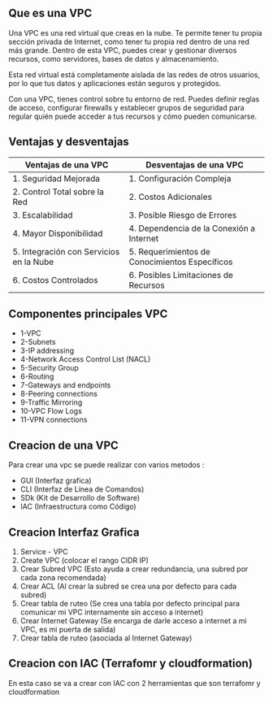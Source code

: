 ## Que es una VPC

Una VPC es una red virtual que creas en la nube. Te permite tener tu propia sección privada de Internet, como tener tu propia red dentro de una red más grande. Dentro de esta VPC, puedes crear y gestionar diversos recursos, como servidores, bases de datos y almacenamiento.

Esta red virtual está completamente aislada de las redes de otros usuarios, por lo que tus datos y aplicaciones están seguros y protegidos.

Con una VPC, tienes control sobre tu entorno de red. Puedes definir reglas de acceso, configurar firewalls y establecer grupos de seguridad para regular quién puede acceder a tus recursos y cómo pueden comunicarse.

## Ventajas y desventajas

| Ventajas de una VPC                  | Desventajas de una VPC                       |
|--------------------------------------|----------------------------------------------|
| 1. Seguridad Mejorada                | 1. Configuración Compleja                    |
| 2. Control Total sobre la Red         | 2. Costos Adicionales                        |
| 3. Escalabilidad                     | 3. Posible Riesgo de Errores                 |
| 4. Mayor Disponibilidad              | 4. Dependencia de la Conexión a Internet     |
| 5. Integración con Servicios en la Nube | 5. Requerimientos de Conocimientos Específicos |
| 6. Costos Controlados                | 6. Posibles Limitaciones de Recursos         |

## Componentes principales VPC

- 1-VPC
- 2-Subnets
- 3-IP addressing
- 4-Network Access Control List (NACL)
- 5-Security Group
- 6-Routing
- 7-Gateways and endpoints
- 8-Peering connections
- 9-Traffic Mirroring
- 10-VPC Flow Logs
- 11-VPN connections

## Creacion de una VPC

Para crear una vpc se puede realizar con varios metodos :

- GUI (Interfaz grafica)
- CLI (Interfaz de Línea de Comandos)
- SDk (Kit de Desarrollo de Software)
- IAC (Infraestructura como Código)


## Creacion Interfaz Grafica

1) Service - VPC
2) Create VPC (colocar el rango CIDR IP)
3) Crear Subred VPC (Esto ayuda a crear redundancia, una subred por cada zona recomendada)
4) Crear ACL (Al crear la subred se crea una por defecto para cada subred)
5) Crear tabla de ruteo (Se crea una tabla por defecto principal para comunicar mi VPC internamente sin acceso a internet)
6) Crear Internet Gateway (Se encarga de darle acceso a internet a mi VPC, es mi puerta de salida)
7) Crear tabla de ruteo (asociada al Internet Gateway)


## Creacion con IAC (Terrafomr y cloudformation)

En esta caso se va a crear con IAC con 2 herramientas que son terrafomr y cloudformation








